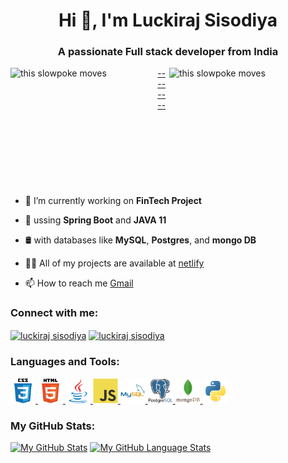 <h1 align="center">Hi 👋, I'm Luckiraj Sisodiya</h1>
<h3 align="center">A passionate Full stack developer from India</h3>
<div>
    <div style="display: flex;">
 <img src="https://cdn.dribbble.com/users/926537/screenshots/4502924/python-2.gif" alt="this slowpoke moves" width="250" />
 <a href="" style="width: 20px;">--------</a>
<img src="https://i.pinimg.com/originals/16/02/b2/1602b26c05ee78120695d592a68b8912.gif" alt="this slowpoke moves" width="250" height="190" />
</div>
<div>
  
- 🔭 I’m currently working on **FinTech Project**

- 🌱 ussing **Spring Boot** and **JAVA 11**

- 🛢️ with databases like **MySQL**, **Postgres**, and **mongo DB**

- 👨‍💻 All of my projects are available at <a href="https://luckiraj-sisodiya.netlify.app/" rel="nofollow">netlify</a>

- 📫 How to reach me <a href="https://mail.google.com/mail/u/1/?fs=1&to=sisodiyarana7@gmail.com&su=GITHUB&tf=cm" rel="nofollow">Gmail</a>

<!-- - 📄 Know about my experiences <a href="https://docs.google.com/document/d/12lwFuxviOhXFvWb-RqRWOdoWC6iddQhc/edit?usp=sharing&ouid=109801025197916216037&rtpof=true&sd=true" rel="nofollow">certificates</a> -->

<h3 align="left">Connect with me:</h3>
<p align="left">
<a href="https://www.linkedin.com/in/luckiraj-sisodiya-4783a520b" target="blank"><img align="center" src="https://raw.githubusercontent.com/rahuldkjain/github-profile-readme-generator/master/src/images/icons/Social/linked-in-alt.svg" alt="luckiraj sisodiya" height="30" width="40" /></a>
<a href="https://fb.com/luckiraj sisodiya" target="blank"><img align="center" src="https://raw.githubusercontent.com/rahuldkjain/github-profile-readme-generator/master/src/images/icons/Social/facebook.svg" alt="luckiraj sisodiya" height="30" width="40" /></a>
</p>
<!-- https://www.djangoproject.com/ -->
<h3 align="left">Languages and Tools:</h3>
<p align="left"> <a href="https://www.w3schools.com/css/" target="_blank" rel="noreferrer"> <img src="https://raw.githubusercontent.com/devicons/devicon/master/icons/css3/css3-original-wordmark.svg" alt="css3" width="40" height="40"/> </a> <a href="https://html.com/" target="_blank" rel="noreferrer"> <img src="https://raw.githubusercontent.com/devicons/devicon/master/icons/html5/html5-original-wordmark.svg" alt="html5" width="40" height="40"/> </a> <a href="https://www.java.com" target="_blank" rel="noreferrer"> <img src="https://raw.githubusercontent.com/devicons/devicon/master/icons/java/java-original.svg" alt="java" width="40" height="40"/> </a> <a href="https://developer.mozilla.org/en-US/docs/Web/JavaScript" target="_blank" rel="noreferrer"> <img src="https://raw.githubusercontent.com/devicons/devicon/master/icons/javascript/javascript-original.svg" alt="javascript" width="40" height="40"/> </a> <a href="https://www.mysql.com/" target="_blank" rel="noreferrer"> <img src="https://raw.githubusercontent.com/devicons/devicon/master/icons/mysql/mysql-original-wordmark.svg" alt="mysql" width="40" height="40"/> </a> <a href="https://www.postgresql.org" target="_blank" rel="noreferrer"> <img src="https://raw.githubusercontent.com/devicons/devicon/master/icons/postgresql/postgresql-original-wordmark.svg" alt="postgresql" width="40" height="40"/> </a> <a href="https://www.mongodb.com/" target="_blank" rel="noreferrer"> <img src="https://raw.githubusercontent.com/devicons/devicon/master/icons/mongodb/mongodb-original-wordmark.svg" alt="mongodb" width="40" height="40"/> </a><a href="https://www.python.org" target="_blank" rel="noreferrer"> <img src="https://raw.githubusercontent.com/devicons/devicon/master/icons/python/python-original.svg" alt="python" width="40" height="40"/> </a> </p>

<h3 align="left">My GitHub Stats:</h3>

[![My GitHub Stats](https://github-readme-stats.vercel.app/api/?username=Lrssrrb&count_private=true&theme=tokyonight&showicons=true)]()
[![My GitHub Language Stats](https://github-readme-stats.vercel.app/api/top-langs/?username=Lrssrrb&langs_count=5&theme=tokyonight)]()
